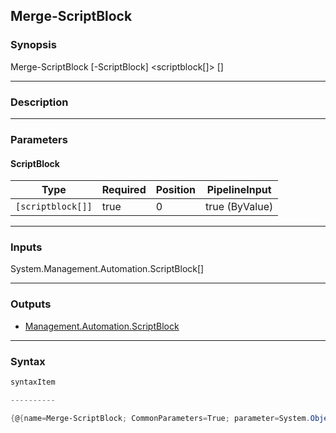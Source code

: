 Merge-ScriptBlock
-----------------

### Synopsis

Merge-ScriptBlock [-ScriptBlock] <scriptblock[]> [<CommonParameters>]

---

### Description

---

### Parameters
#### **ScriptBlock**

|Type             |Required|Position|PipelineInput |
|-----------------|--------|--------|--------------|
|`[scriptblock[]]`|true    |0       |true (ByValue)|

---

### Inputs
System.Management.Automation.ScriptBlock[]

---

### Outputs
* [Management.Automation.ScriptBlock](https://learn.microsoft.com/en-us/dotnet/api/System.Management.Automation.ScriptBlock)

---

### Syntax
```PowerShell
syntaxItem
```
```PowerShell
----------
```
```PowerShell
{@{name=Merge-ScriptBlock; CommonParameters=True; parameter=System.Object[]}}
```
